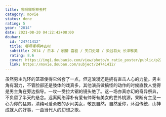 ```yaml
---
title: 哪啊哪啊神去村
category: movie
status: done
rating: 5
year: "2014"
date: 2021-08-20 04:22:42+08:00
douban:
  id: "24741412"
  title: 哪啊哪啊神去村
  subtitle: 2014 / 日本 / 剧情 喜剧 / 矢口史靖 / 染谷将太 长泽雅美
  rating: 8.6
  cover: https://img1.doubanio.com/view/photo/m_ratio_poster/public/p2212173720.jpg
  link: https://movie.douban.com/subject/24741412/
---
```


虽然男主光环的笼罩使得它俗套了一点，但这浪漫还是拥有直击人心的力量。男主角有潜力，不管脸部还是肢体的戏真多，其他演员做搞怪的动作的时候直教人觉得是男主角在旁边指导。一攻一受拉大锯的镜头绝了。这一场亦真亦幻的奇异祭典，不负留了半天的悬念。远离网络淳朴有爱有帅哥有美女的世外桃源，果断有主见一心为你的猛男，清纯可爱勇敢的乡间美女，敬畏自然，自然爱你，沐浴传统，山神成就人的好事，一曲当代人的幻想之歌。
